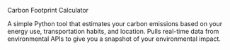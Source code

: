 Carbon Footprint Calculator

A simple Python tool that estimates your carbon emissions based on your energy use, transportation habits, and location. Pulls real-time data from environmental APIs to give you a snapshot of your environmental impact.
